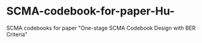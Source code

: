 # SCMA-codebook-for-paper-Hu-
SCMA codebooks for paper "One-stage SCMA Codebook Design with BER Criteria"


